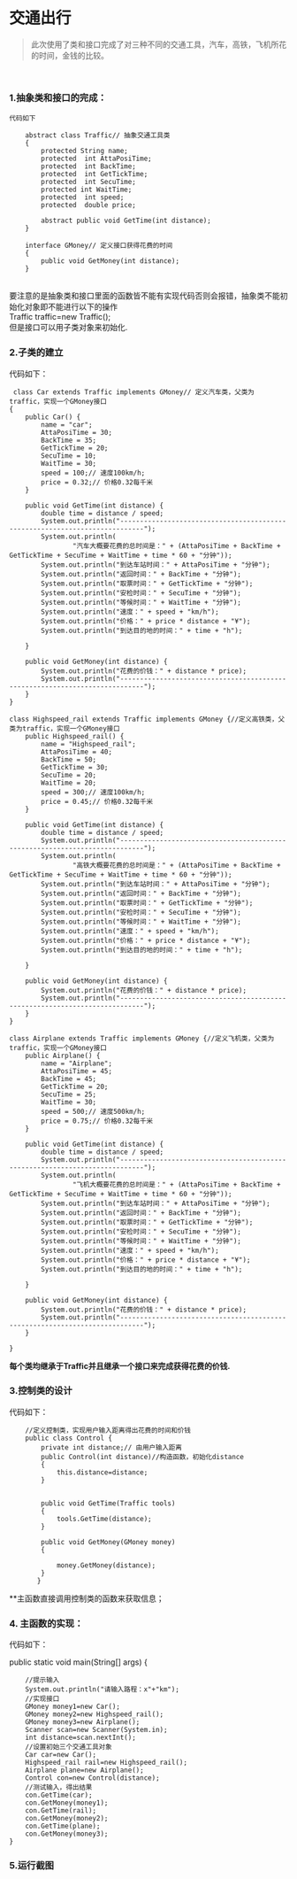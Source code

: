 交通出行
==============
> 此次使用了类和接口完成了对三种不同的交通工具，汽车，高铁，飞机所花的时间，金钱的比较。
<br>

### 1.抽象类和接口的完成：<br>
    代码如下

        abstract class Traffic// 抽象交通工具类
        {
            protected String name;
            protected  int AttaPosiTime;
            protected  int BackTime;
            protected  int GetTickTime;
            protected  int SecuTime;
            protected int WaitTime;
            protected  int speed;
            protected  double price;

            abstract public void GetTime(int distance);
        }

        interface GMoney// 定义接口获得花费的时间
        {
            public void GetMoney(int distance);
        }
<br>
要注意的是抽象类和接口里面的函数皆不能有实现代码否则会报错，抽象类不能初始化对象即不能进行以下的操作<br>
   Traffic traffic=new Traffic(); <br>
   但是接口可以用子类对象来初始化.<br>
   
### 2.子类的建立
代码如下：<br>



     class Car extends Traffic implements GMoney// 定义汽车类，父类为traffic，实现一个GMoney接口
    {
        public Car() {
            name = "car";
            AttaPosiTime = 30;
            BackTime = 35;
            GetTickTime = 20;
            SecuTime = 10;
            WaitTime = 30;
            speed = 100;// 速度100km/h;
            price = 0.32;// 价格0.32每千米
        }

        public void GetTime(int distance) {
            double time = distance / speed;
            System.out.println("----------------------------------------------------------------------------");
            System.out.println(
                    "汽车大概要花费的总时间是：" + (AttaPosiTime + BackTime + GetTickTime + SecuTime + WaitTime + time * 60 + "分钟"));
            System.out.println("到达车站时间：" + AttaPosiTime + "分钟");
            System.out.println("返回时间：" + BackTime + "分钟");
            System.out.println("取票时间：" + GetTickTime + "分钟");
            System.out.println("安检时间：" + SecuTime + "分钟");
            System.out.println("等候时间：" + WaitTime + "分钟");
            System.out.println("速度：" + speed + "km/h");
            System.out.println("价格：" + price * distance + "¥");
            System.out.println("到达目的地的时间：" + time + "h");

        }

        public void GetMoney(int distance) {
            System.out.println("花费的价钱：" + distance * price);
            System.out.println("----------------------------------------------------------------------------");
        }
    }

    class Highspeed_rail extends Traffic implements GMoney {//定义高铁类，父类为traffic，实现一个GMoney接口
        public Highspeed_rail() {
            name = "Highspeed_rail";
            AttaPosiTime = 40;
            BackTime = 50;
            GetTickTime = 30;
            SecuTime = 20;
            WaitTime = 20;
            speed = 300;// 速度100km/h;
            price = 0.45;// 价格0.32每千米
        }

        public void GetTime(int distance) {
            double time = distance / speed;
            System.out.println("----------------------------------------------------------------------------");
            System.out.println(
                    "高铁大概要花费的总时间是：" + (AttaPosiTime + BackTime + GetTickTime + SecuTime + WaitTime + time * 60 + "分钟"));
            System.out.println("到达车站时间：" + AttaPosiTime + "分钟");
            System.out.println("返回时间：" + BackTime + "分钟");
            System.out.println("取票时间：" + GetTickTime + "分钟");
            System.out.println("安检时间：" + SecuTime + "分钟");
            System.out.println("等候时间：" + WaitTime + "分钟");
            System.out.println("速度：" + speed + "km/h");
            System.out.println("价格：" + price * distance + "¥");
            System.out.println("到达目的地的时间：" + time + "h");

        }

        public void GetMoney(int distance) {
            System.out.println("花费的价钱：" + distance * price);
            System.out.println("----------------------------------------------------------------------------");
        }
    }

    class Airplane extends Traffic implements GMoney {//定义飞机类，父类为traffic，实现一个GMoney接口
        public Airplane() {
            name = "Airplane";
            AttaPosiTime = 45;
            BackTime = 45;
            GetTickTime = 20;
            SecuTime = 25;
            WaitTime = 30;
            speed = 500;// 速度500km/h;
            price = 0.75;// 价格0.32每千米
        }

        public void GetTime(int distance) {
            double time = distance / speed;
            System.out.println("----------------------------------------------------------------------------");
            System.out.println(
                    "飞机大概要花费的总时间是：" + (AttaPosiTime + BackTime + GetTickTime + SecuTime + WaitTime + time * 60 + "分钟"));
            System.out.println("到达车站时间：" + AttaPosiTime + "分钟");
            System.out.println("返回时间：" + BackTime + "分钟");
            System.out.println("取票时间：" + GetTickTime + "分钟");
            System.out.println("安检时间：" + SecuTime + "分钟");
            System.out.println("等候时间：" + WaitTime + "分钟");
            System.out.println("速度：" + speed + "km/h");
            System.out.println("价格：" + price * distance + "¥");
            System.out.println("到达目的地的时间：" + time + "h");

        }

        public void GetMoney(int distance) {
            System.out.println("花费的价钱：" + distance * price);
            System.out.println("----------------------------------------------------------------------------");
        }

    }       
            

**每个类均继承于Traffic并且继承一个接口来完成获得花费的价钱.**

### 3.控制类的设计
代码如下：


        //定义控制类，实现用户输入距离得出花费的时间和价钱
        public class Control {
            private int distance;// 由用户输入距离
            public Control(int distance)//构造函数，初始化distance
            {
                this.distance=distance;
            }


            public void GetTime(Traffic tools)
            {
                tools.GetTime(distance);
            }

            public void GetMoney(GMoney money)
            {

                money.GetMoney(distance);
            }
           }
**主函数直接调用控制类的函数来获取信息；<br>
### 4. 主函数的实现：<br>
   代码如下：
   
   
   public static void main(String[] args) {

		//提示输入
		System.out.println("请输入路程：x"+"km");
		//实现接口
		GMoney money1=new Car();
		GMoney money2=new Highspeed_rail();
		GMoney money3=new Airplane();
		Scanner scan=new Scanner(System.in);
		int distance=scan.nextInt();
		//设置初始三个交通工具对象
		Car car=new Car();
		Highspeed_rail rail=new Highspeed_rail();
		Airplane plane=new Airplane();
		Control con=new Control(distance);
		//测试输入，得出结果
		con.GetTime(car);
		con.GetMoney(money1);
		con.GetTime(rail);
		con.GetMoney(money2);
		con.GetTime(plane);
		con.GetMoney(money3);
	}

### 5.运行截图<br>


